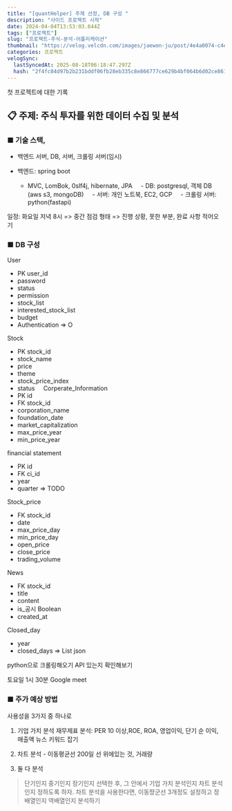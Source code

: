 ```yaml
---
title: "[quantHelper] 주제 선정, DB 구성 "
description: "사이드 프로젝트 시작"
date: 2024-04-04T13:53:03.644Z
tags: ["프로젝트"]
slug: "프로젝트-주식-분석-어플리케이션"
thumbnail: "https://velog.velcdn.com/images/jaewon-ju/post/4e4a0074-c4e0-4828-86e4-a19867f0f274/image.png"
categories: 프로젝트
velogSync:
  lastSyncedAt: 2025-08-18T06:18:47.297Z
  hash: "2f4fc04d97b2b231bddf06fb28eb335c8e866777ce629b4bf064b6d02ce86154"
---
```


첫 프로젝트에 대한 기록
## 📋 주제: 주식 투자를 위한 데이터 수집 및 분석

### ■ 기술 스택,
- 백엔드 서버, DB, 서버, 크롤링 서버(임시)

- 백엔드: spring boot	
	- MVC, LomBok, 0slf4j, hibernate, JPA
    - DB: postgresql, 객체 DB (aws s3, mongoDB)
    - 서버: 개인 노트북, EC2, GCP
    - 크롤링 서버: python(fastapi)
     
일정: 화요일 저녁 8시 => 중간 점검 형태 => 진행 상황, 못한 부분, 완료 사항 적어오기 


### ■ DB 구성
User
- PK user_id
- password
- status
- permission
- stock_list
- interested_stock_list
- budget
- Authentication => O 

Stock
- PK stock_id
- stock_name
- price
- theme
- stock_price_index
- status
   
Corperate_Information
- PK id  
- FK stock_id
- corporation_name
- foundation_date
- market_capitalization
- max_price_year
- min_price_year

financial statement
- PK id
- FK ci_id
- year
- quarter
=> TODO

Stock_price
- FK stock_id
- date
- max_price_day
- min_price_day
- open_price
- close_price
- trading_volume

News
- FK stock_id
- title
- content
- is_공시 Boolean
- created_at

Closed_day
- year
- closed_days => List json




python으로 크롤링해오기
API 있는지 확인해보기

토요일 1시 30분
Google meet

### ■ 주가 예상 방법
사용성을 3가지 중 하나로

1. 기업 가치 분석 
재무제표 분석: PER  10 이상,ROE, ROA, 영업이익, 단기 순 이익, 매출액
뉴스 키워드 잡기

2. 차트 분석 - 이동평균선 200일 선 위에있는 것, 거래량
3. 둘 다 분석

>단기인지 중기인지 장기인지 선택한 후,
그 안에서 기업 가치 분석인지 차트 분석인지 정하도록 하자.
차트 분석을 사용한다면, 이동퍙군선 3개정도 설정하고 정배열인지 역배열인지 분석하기

